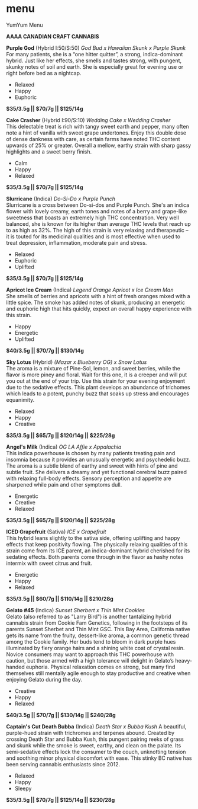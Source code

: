 # menu
YumYum Menu

__AAAA CANADIAN CRAFT CANNABIS__

__Purple God__ (Hybrid I:50/S:50)  _God Bud x Hawaiian Skunk x Purple Skunk_                                                                
For many patients, she is a “one hitter quitter”, a strong, indica-dominant hybrid.  Just like her effects, she smells and tastes strong, with pungent, skunky notes of soil and earth. She is especially great for evening use or right before bed as a nightcap. 

* Relaxed
* Happy
* Euphoric

__$35/3.5g || $70/7g || $125/14g__

__Cake Crasher__ (Hybrid I:90/S:10)  _Wedding Cake x Wedding Crasher_                                      
This delectable treat is rich with tangy sweet earth and pepper, many often note a hint of vanilla with sweet grape undertones.  Enjoy this double dose of dense dankness with care, as certain farms have noted THC content upwards of 25% or greater. Overall a mellow, earthy strain with sharp gassy highlights and a sweet berry finish.

* Calm
* Happy
* Relaxed

__$35/3.5g || $70/7g || $125/14g__

__Slurricane__ (Indica) _Do-Si-Do x Purple Punch_                                                                                                              
Slurricane is a cross between Do-si-dos and Purple Punch.  She's an indica flower with lovely creamy, earth tones and notes of a berry and grape-like sweetness that boasts an extremely high THC concentration. Very well balanced, she is known for its higher than average THC levels that reach up to as high as 32%. The high of this strain is very relaxing and therapeutic – it is touted for its medicinal qualities and is most effective when used to treat depression, inflammation, moderate pain and stress.   

* Relaxed
* Euphoric
* Uplifted
                                                                                           
__$35/3.5g || $70/7g || $125/14g__

__Apricot Ice Cream__ (Indica) _Legend Orange Apricot x Ice Cream Man_                                                              
She smells of berries and apricots with a hint of fresh oranges mixed with a little spice. The smoke has added notes of skunk, producing an energetic and euphoric high that hits quickly, expect an overall happy experience with this strain.

* Happy
* Energetic
* Uplifted
                                                                                           
__$40/3.5g || $70/7g || $130/14g__

__Sky Lotus__ (Hybrid) _(Mazar x Blueberry OG) x Snow Lotus_                                                              
The aroma is a mixture of Pine-Sol, lemon, and sweet berries, while the flavor is more piney and floral.  Wait for this one, it is a creeper and will put you out at the end of your trip. Use this strain for your evening enjoyment due to the sedative effects. This plant develops an abundance of trichomes which leads to a potent, punchy buzz that soaks up stress and encourages equanimity.

* Relaxed
* Happy
* Creative
                                                                                           
__$35/3.5g || $65/7g || $120/14g || $225/28g__

__Angel's Milk__ (Indica) _OG LA Affie x Appalachia_                                                              
This indica powerhouse is chosen by many patients treating pain and insomnia because it provides an unusually energetic and psychedelic buzz. The aroma is a subtle blend of earthy and sweet with hints of pine and subtle fruit.  She delivers a dreamy and yet functional cerebral buzz paired with relaxing full-body effects. Sensory perception and appetite are sharpened while pain and other symptoms dull.  

* Energetic
* Creative
* Relaxed
                                                                                           
__$35/3.5g || $65/7g || $120/14g || $225/28g__

__ICED Grapefruit__ (Sativa) _ICE x Grapefruit_                                                              
This hybrid leans slightly to the sativa side, offering uplifting and happy effects that keep positivity flowing. The physically relaxing qualities of this strain come from its ICE parent, an indica-dominant hybrid cherished for its sedating effects. Both parents come through in the flavor as hashy notes intermix with sweet citrus and fruit.  

* Energetic
* Happy
* Relaxed
                                                                                           
__$35/3.5g || $60/7g || $110/14g || $210/28g__

__Gelato #45__ (Indica) _Sunset Sherbert x Thin Mint Cookies_                                                                         
Gelato (also referred to as "Larry Bird") is another tantalizing hybrid cannabis strain from Cookie Fam Genetics, following in the footsteps of its parents Sunset Sherbet and Thin Mint GSC. This Bay Area, California native gets its name from the fruity, dessert-like aroma, a common genetic thread among the Cookie family. Her buds tend to bloom in dark purple hues illuminated by fiery orange hairs and a shining white coat of crystal resin. Novice consumers may want to approach this THC powerhouse with caution, but those armed with a high tolerance will delight in Gelato’s heavy-handed euphoria. Physical relaxation comes on strong, but many find themselves still mentally agile enough to stay productive and creative when enjoying Gelato during the day.

* Creative
* Happy
* Relaxed

__$40/3.5g || $70/7g || $130/14g || $240/28g__

__Captain's Cut Death Bubba__ (Indica) _Death Star x Bubba Kush_ 
A beautiful, purple-hued strain with trichromes and terpenes abound. Created by crossing Death Star and Bubba Kush, this pungent pairing reeks of grass and skunk while the smoke is sweet, earthy, and clean on the palate. Its semi-sedative effects lock the consumer to the couch, unknotting tension and soothing minor physical discomfort with ease. This stinky BC native has been serving cannabis enthusiasts since 2012.

* Relaxed
* Happy
* Sleepy

__$35/3.5g || $70/7g || $125/14g || $230/28g__
